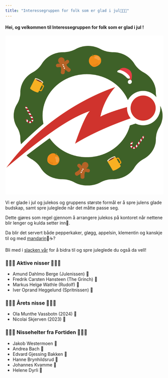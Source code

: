 ```yaml
---
title: "Interessegruppen for folk som er glad i jul🎅🤶🎄"
---
```


#### Hei, og velkommen til Interessegruppen for folk som er glad i jul !

![Bilde 664](../../../../assets/images/664-jul.png)

Vi er glade i jul og julekos og gruppens største formål er å spre julens glade budskap, samt spre juleglede når det måtte passe seg.

Dette gjøres som regel gjennom å arrangere julekos på kontoret når nettene blir lenger og kulda setter inn🤗.

Da blir det servert både pepperkaker, gløgg, appelsin, klementin og kanskje til og med [mandarin](https://www.nrk.no/livsstil/na-er-mandarinen-tilbake-1.13891961)🍊☕?

Bli med i [slacken vår](https://onlinentnu.slack.com/messages/CE5UC26BT) for å bidra til og spre juleglede du også da vell!

### 🎄🤶🎅 Aktive nisser 🎅🤶🎄

- Amund Dahlmo Berge (Julenissen) 🎅
- Fredrik Carsten Hansteen (The Grinch) 🎅
- Markus Helgø Wathle (Rudolf) 🎅
- Iver Oprand Heggelund (Spritnissen) 🎅

### 🎄🤶🎅 Årets nisse 🎅🤶🎄

- Ola Munthe Vassbotn (2024) 🎅
- Nicolai Skjerven (2023) 🎅

### 🎄🤶🎅 Nissehelter fra Fortiden 🎅🤶🎄

- Jakob Westermoen 🎅
- Andrea Bach 🤶
- Edvard Gjessing Bakken 🎅
- Hanne Brynhildsrud 🤶
- Johannes Kvamme 🎅
- Helene Dyrli 🤶
